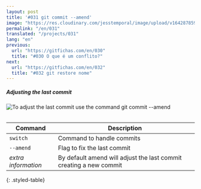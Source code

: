 ```yaml
---
layout: post
title: '#031 git commit --amend'
image: "https://res.cloudinary.com/jesstemporal/image/upload/v1642878599/gitfichas/en/031/thumbnail_zujdhx.jpg"
permalink: "/en/031"
translated: "/projects/031"
lang: "en"
previous:
  url: "https://gitfichas.com/en/030"
  title: "#030 O que é um conflito?"
next:
  url: "https://gitfichas.com/en/032"
  title: "#032 git restore nome"
---
```

##### Adjusting the last commit

<img alt="To adjust the last commit use the command git commit --amend" src="https://res.cloudinary.com/jesstemporal/image/upload/v1642878600/gitfichas/en/031/full_iobvdi.jpg"><br><br>

| Command | Description |
|---------|-------------|
| `switch` | Command to handle commits |
| `--amend` | Flag to fix the last commit |
| _extra information_ | By default amend will adjust the last commit creating a new commit |
{: .styled-table}
